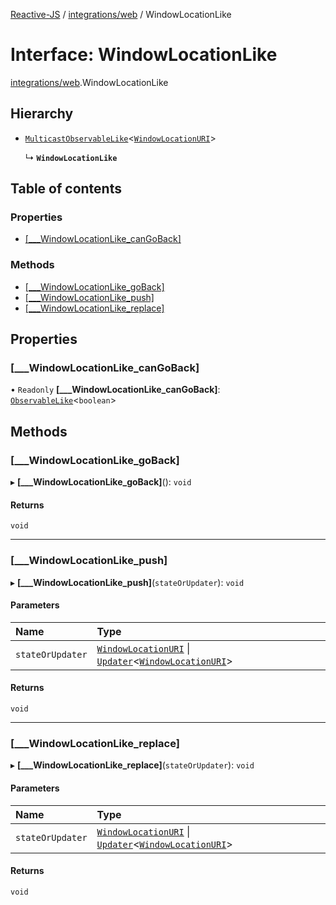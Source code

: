 [Reactive-JS](../README.md) / [integrations/web](../modules/integrations_web.md) / WindowLocationLike

# Interface: WindowLocationLike

[integrations/web](../modules/integrations_web.md).WindowLocationLike

## Hierarchy

- [`MulticastObservableLike`](rx.MulticastObservableLike.md)<[`WindowLocationURI`](integrations_web.WindowLocationURI.md)\>

  ↳ **`WindowLocationLike`**

## Table of contents

### Properties

- [[\_\_\_WindowLocationLike\_canGoBack]](integrations_web.WindowLocationLike.md#[___windowlocationlike_cangoback])

### Methods

- [[\_\_\_WindowLocationLike\_goBack]](integrations_web.WindowLocationLike.md#[___windowlocationlike_goback])
- [[\_\_\_WindowLocationLike\_push]](integrations_web.WindowLocationLike.md#[___windowlocationlike_push])
- [[\_\_\_WindowLocationLike\_replace]](integrations_web.WindowLocationLike.md#[___windowlocationlike_replace])

## Properties

### [\_\_\_WindowLocationLike\_canGoBack]

• `Readonly` **[\_\_\_WindowLocationLike\_canGoBack]**: [`ObservableLike`](rx.ObservableLike.md)<`boolean`\>

## Methods

### [\_\_\_WindowLocationLike\_goBack]

▸ **[___WindowLocationLike_goBack]**(): `void`

#### Returns

`void`

___

### [\_\_\_WindowLocationLike\_push]

▸ **[___WindowLocationLike_push]**(`stateOrUpdater`): `void`

#### Parameters

| Name | Type |
| :------ | :------ |
| `stateOrUpdater` | [`WindowLocationURI`](integrations_web.WindowLocationURI.md) \| [`Updater`](../modules/functions.md#updater)<[`WindowLocationURI`](integrations_web.WindowLocationURI.md)\> |

#### Returns

`void`

___

### [\_\_\_WindowLocationLike\_replace]

▸ **[___WindowLocationLike_replace]**(`stateOrUpdater`): `void`

#### Parameters

| Name | Type |
| :------ | :------ |
| `stateOrUpdater` | [`WindowLocationURI`](integrations_web.WindowLocationURI.md) \| [`Updater`](../modules/functions.md#updater)<[`WindowLocationURI`](integrations_web.WindowLocationURI.md)\> |

#### Returns

`void`
